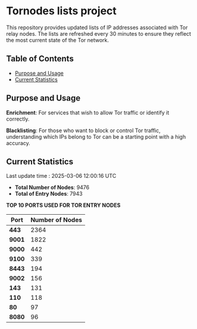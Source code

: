 # Tornodes lists project

This repository provides updated lists of IP addresses associated with Tor relay nodes. The lists are refreshed every 30 minutes to ensure they reflect the most current state of the Tor network.

## Table of Contents

- [Purpose and Usage](#purpose-and-usage)
- [Current Statistics](#current-statistics)


## Purpose and Usage

**Enrichment**: For services that wish to allow Tor traffic or identify it correctly.

**Blacklisting**: For those who want to block or control Tor traffic, understanding which IPs belong to Tor can be a starting point with a high accuracy.

## Current Statistics

Last update time : 2025-03-06 12:00:16 UTC

- **Total Number of Nodes**: 9476
- **Total of Entry Nodes**: 7943

**TOP 10 PORTS USED FOR TOR ENTRY NODES**

| **Port** | **Number of Nodes** |
|------|-----------------|
| **443**   | 2364  |
| **9001**   | 1822  |
| **9000**   | 442  |
| **9100**   | 339  |
| **8443**   | 194  |
| **9002**   | 156  |
| **143**   | 131  |
| **110**   | 118  |
| **80**   | 97  |
| **8080**   | 96  |


